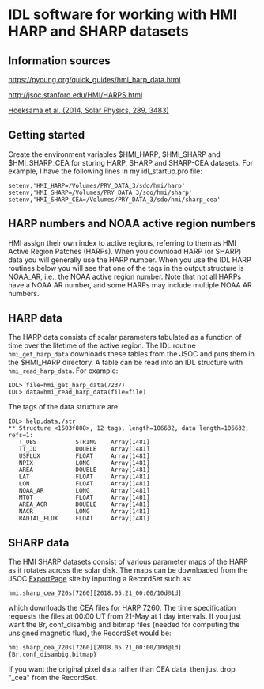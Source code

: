 # IDL software for working with HMI HARP and SHARP datasets

## Information sources

https://pyoung.org/quick_guides/hmi_harp_data.html

http://jsoc.stanford.edu/HMI/HARPS.html

[Hoeksama et al. (2014, Solar Physics, 289, 3483)](https://link.springer.com/article/10.1007/s11207-014-0516-8)

## Getting started

Create the  environment variables $HMI_HARP, $HMI_SHARP and $HMI_SHARP_CEA for storing HARP, SHARP and SHARP-CEA datasets. For example, I have the following lines in my idl_startup.pro file:

```
setenv,'HMI_HARP=/Volumes/PRY_DATA_3/sdo/hmi/harp'
setenv,'HMI_SHARP=/Volumes/PRY_DATA_3/sdo/hmi/sharp'
setenv,'HMI_SHARP_CEA=/Volumes/PRY_DATA_3/sdo/hmi/sharp_cea'
```

## HARP numbers and NOAA active region numbers

HMI assign their own index to active regions, referring to them as HMI Active Region Patches (HARPs). When you download HARP (or SHARP) data you will generally use the HARP number. When you use the IDL HARP routines below you will see that one of the tags in the output structure is NOAA_AR, i.e., the NOAA active region number. Note that not all HARPs have a NOAA AR number, and some HARPs may include multiple NOAA AR numbers.

## HARP data

The HARP data consists of scalar parameters tabulated as a function of time over the lifetime of the active region. The IDL routine `hmi_get_harp_data` downloads these tables from the JSOC and puts them in the $HMI_HARP directory. A table can be read into an IDL structure with `hmi_read_harp_data`. For example:

```
IDL> file=hmi_get_harp_data(7237)
IDL> data=hmi_read_harp_data(file=file)
```

The tags of the data structure are:

```
IDL> help,data,/str
** Structure <1503f808>, 12 tags, length=106632, data length=106632, refs=1:
   T_OBS           STRING    Array[1481]
   TT_JD           DOUBLE    Array[1481]
   USFLUX          FLOAT     Array[1481]
   NPIX            LONG      Array[1481]
   AREA            DOUBLE    Array[1481]
   LAT             FLOAT     Array[1481]
   LON             FLOAT     Array[1481]
   NOAA_AR         LONG      Array[1481]
   MTOT            FLOAT     Array[1481]
   AREA_ACR        DOUBLE    Array[1481]
   NACR            LONG      Array[1481]
   RADIAL_FLUX     FLOAT     Array[1481]
```

## SHARP data

The HMI SHARP datasets consist of various parameter maps of the HARP as it rotates across the solar disk.  The maps can be downloaded from the JSOC [ExportPage](http://jsoc.stanford.edu/ajax/exportdata.html) site by inputting a RecordSet such as:

```
hmi.sharp_cea_720s[7260][2018.05.21_00:00/10d@1d]
```

which downloads the CEA files for HARP 7260. The time specification requests the files at 00:00 UT from 21-May at 1 day intervals. If you just want the Br, conf_disambig and bitmap files (needed for computing the unsigned magnetic flux), the RecordSet would be:

```
hmi.sharp_cea_720s[7260][2018.05.21_00:00/10d@1d]{Br,conf_disambig,bitmap}
```

If you want the original pixel data rather than CEA data, then just drop "_cea" from the RecordSet.
